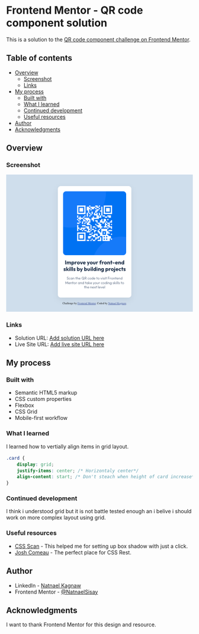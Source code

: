 # Frontend Mentor - QR code component solution

This is a solution to the [QR code component challenge on Frontend Mentor](https://www.frontendmentor.io/challenges/qr-code-component-iux_sIO_H).

## Table of contents

- [Overview](#overview)
  - [Screenshot](#screenshot)
  - [Links](#links)
- [My process](#my-process)
  - [Built with](#built-with)
  - [What I learned](#what-i-learned)
  - [Continued development](#continued-development)
  - [Useful resources](#useful-resources)
- [Author](#author)
- [Acknowledgments](#acknowledgments)

## Overview

### Screenshot

![Desktop view](./screenshots/desktop.png)

### Links

- Solution URL: [Add solution URL here](https://your-solution-url.com)
- Live Site URL: [Add live site URL here](https://your-live-site-url.com)

## My process

### Built with

- Semantic HTML5 markup
- CSS custom properties
- Flexbox
- CSS Grid
- Mobile-first workflow

### What I learned

I learned how to vertially align items in grid layout.

```css
.card {
	display: grid;
	justify-items: center; /* Horizontaly center*/
	align-content: start; /* Don't steach when height of card increase*/
}
```

### Continued development

I think i understood grid but it is not battle tested enough an i belive i should work on more complex layout using grid.

### Useful resources

- [CSS Scan](https://getcssscan.com/css-box-shadow-examples) - This helped me for setting up box shadow with just a click.
- [Josh Comeau](https://www.joshwcomeau.com/css/custom-css-reset/) - The perfect place for CSS Rest.

## Author

- LinkedIn - [Natnael Kagnaw](https://www.linkedin.com/in/natnael-kagnaw/)
- Frontend Mentor - [@NatnaelSisay](https://www.frontendmentor.io/profile/NatnaelSisay)

## Acknowledgments

I want to thank Frontend Mentor for this design and resource.

